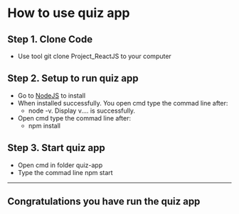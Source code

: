 # How to use quiz app
## Step 1. Clone Code
- Use tool git clone Project_ReactJS to your computer
## Step 2. Setup to run quiz app
- Go to [NodeJS](https://nodejs.org/en) to install
- When installed successfully. You open cmd type the commad line after:
  - node -v. Display v.... is successfully.
- Open cmd type the commad line after:
  - npm install
## Step 3. Start quiz app
- Open cmd in folder quiz-app
- Type the commad line npm start
---
## Congratulations you have run the quiz app